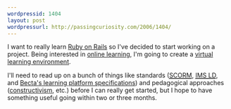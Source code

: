 ```yaml
--- 
wordpressid: 1404
layout: post
wordpressurl: http://passingcuriosity.com/2006/1404/
---
```

<p>I want to really learn <a href="http://rubyonrails.org/">Ruby on Rails</a> so I've decided to start working on a project. Being interested in <a href="http://en.wikipedia.org/wiki/Elearning">online learning</a>, I'm going to create a <a href="http://en.wikipedia.org/wiki/Virtual_Learning_Environment">virtual learning environment</a>.</p>

<p>I'll need to read up on a bunch of things like standards (<a href="http://en.wikipedia.org/wiki/SCORM"><acronym title="Shareable Content Object Reference Model">SCORM</acronym></a>, <a href="http://en.wikipedia.org/wiki/IMS_Learning_Design"><acronym title="IMS Learning Desgin">IMS LD</acronym></a>, and <a href="http://industry.becta.org.uk/display.cfm?page=1819">Becta's learning platform specifications</a>) and pedagogical approaches (<a href="http://en.wikipedia.org/wiki/Constructivism_%2528learning_theory%2529">constructivism</a>, etc.) before I can really get started, but I hope to have something useful going within two or three months.</p>
